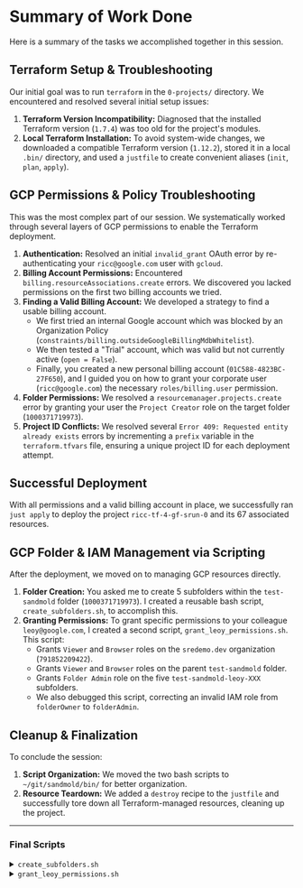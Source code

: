 # Summary of Work Done

Here is a summary of the tasks we accomplished together in this session.

## Terraform Setup & Troubleshooting

Our initial goal was to run `terraform` in the `0-projects/` directory. We encountered and resolved several initial setup issues:

1.  **Terraform Version Incompatibility:** Diagnosed that the installed Terraform version (`1.7.4`) was too old for the project's modules.
2.  **Local Terraform Installation:** To avoid system-wide changes, we downloaded a compatible Terraform version (`1.12.2`), stored it in a local `.bin/` directory, and used a `justfile` to create convenient aliases (`init`, `plan`, `apply`).

## GCP Permissions & Policy Troubleshooting

This was the most complex part of our session. We systematically worked through several layers of GCP permissions to enable the Terraform deployment.

1.  **Authentication:** Resolved an initial `invalid_grant` OAuth error by re-authenticating your `ricc@google.com` user with `gcloud`.
2.  **Billing Account Permissions:** Encountered `billing.resourceAssociations.create` errors. We discovered you lacked permissions on the first two billing accounts we tried.
3.  **Finding a Valid Billing Account:** We developed a strategy to find a usable billing account.
    *   We first tried an internal Google account which was blocked by an Organization Policy (`constraints/billing.outsideGoogleBillingMdbWhitelist`).
    *   We then tested a "Trial" account, which was valid but not currently active (`open = False`).
    *   Finally, you created a new personal billing account (`01C588-4823BC-27F650`), and I guided you on how to grant your corporate user (`ricc@google.com`) the necessary `roles/billing.user` permission.
4.  **Folder Permissions:** We resolved a `resourcemanager.projects.create` error by granting your user the `Project Creator` role on the target folder (`1000371719973`).
5.  **Project ID Conflicts:** We resolved several `Error 409: Requested entity already exists` errors by incrementing a `prefix` variable in the `terraform.tfvars` file, ensuring a unique project ID for each deployment attempt.

## Successful Deployment

With all permissions and a valid billing account in place, we successfully ran `just apply` to deploy the project `ricc-tf-4-gf-srun-0` and its 67 associated resources.

## GCP Folder & IAM Management via Scripting

After the deployment, we moved on to managing GCP resources directly.

1.  **Folder Creation:** You asked me to create 5 subfolders within the `test-sandmold` folder (`1000371719973`). I created a reusable bash script, `create_subfolders.sh`, to accomplish this.
2.  **Granting Permissions:** To grant specific permissions to your colleague `leoy@google.com`, I created a second script, `grant_leoy_permissions.sh`. This script:
    *   Grants `Viewer` and `Browser` roles on the `sredemo.dev` organization (`791852209422`).
    *   Grants `Viewer` and `Browser` roles on the parent `test-sandmold` folder.
    *   Grants `Folder Admin` role on the five `test-sandmold-leoy-XXX` subfolders.
    *   We also debugged this script, correcting an invalid IAM role from `folderOwner` to `folderAdmin`.

## Cleanup & Finalization

To conclude the session:

1.  **Script Organization:** We moved the two bash scripts to `~/git/sandmold/bin/` for better organization.
2.  **Resource Teardown:** We added a `destroy` recipe to the `justfile` and successfully tore down all Terraform-managed resources, cleaning up the project.

---

### Final Scripts

<details>
<summary><code>create_subfolders.sh</code></summary>

```bash
#!/bin/bash

# Set the parent folder ID
PARENT_FOLDER="1000371719973"

# Get the display name of the parent folder
PARENT_FOLDER_NAME=$(gcloud resource-manager folders describe "$PARENT_FOLDER" --format="value(displayName)")

echo "Parent folder name is: $PARENT_FOLDER_NAME"
echo "Creating 5 subfolders under parent folder $PARENT_FOLDER ($PARENT_FOLDER_NAME)..."

for i in {1..5}
do
  gcloud resource-manager folders create \
    --display-name="test-sandmold-$i" \
    --folder="$PARENT_FOLDER"
done

echo "Script finished."
```
</details>

<details>
<summary><code>grant_leoy_permissions.sh</code></summary>

```bash
#!/bin/bash

# This script grants permissions to a user for a specific folder hierarchy.

# --- Configuration ---
ORGANIZATION_ID="791852209422"
PARENT_FOLDER_ID="1000371719973"
USER_EMAIL="leoy@google.com"
SUBFOLDER_NAME_PATTERN="test-sandmold-leoy-"

# --- Step 1: Grant Viewer and Browser roles on the organization ---
echo "Granting Viewer and Browser roles on organization $ORGANIZATION_ID to $USER_EMAIL..."
gcloud organizations add-iam-policy-binding "$ORGANIZATION_ID" --member="user:$USER_EMAIL" --role="roles/viewer" > /dev/null
gcloud organizations add-iam-policy-binding "$ORGANIZATION_ID" --member="user:$USER_EMAIL" --role="roles/browser" > /dev/null
echo "Done."
echo

# --- Step 2: Grant Viewer and Browser roles on the parent folder ---
echo "Granting Viewer and Browser roles on parent folder $PARENT_FOLDER_ID to $USER_EMAIL..."
gcloud resource-manager folders add-iam-policy-binding "$PARENT_FOLDER_ID" --member="user:$USER_EMAIL" --role="roles/viewer" > /dev/null
gcloud resource-manager folders add-iam-policy-binding "$PARENT_FOLDER_ID" --member="user:$USER_EMAIL" --role="roles/browser" > /dev/null
echo "Done."
echo

# --- Step 3: Grant Folder Admin role on specific subfolders ---
echo "Finding subfolders matching '$SUBFOLDER_NAME_PATTERN'..."
SUBFOLDER_IDS=$(gcloud resource-manager folders list --folder="$PARENT_FOLDER_ID" --filter="displayName~$SUBFOLDER_NAME_PATTERN" --format="value(ID)")

if [ -z "$SUBFOLDER_IDS" ]; then
  echo "No subfolders found matching the pattern '$SUBFOLDER_NAME_PATTERN'."
  exit 1
fi

echo "Found subfolders. Granting Folder Admin role to $USER_EMAIL..."
for FOLDER_ID in $SUBFOLDER_IDS; do
  FOLDER_NAME=$(gcloud resource-manager folders describe "$FOLDER_ID" --format="value(displayName)")
  echo "  - Granting admin on folder $FOLDER_ID ($FOLDER_NAME)..."
  gcloud resource-manager folders add-iam-policy-binding "$FOLDER_ID" --member="user:$USER_EMAIL" --role="roles/resourcemanager.folderAdmin" > /dev/null
done

echo
echo "All permissions have been granted successfully."
```
</details>

```